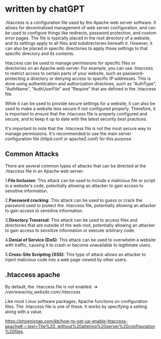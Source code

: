 # written by chatGPT

.htaccess is a configuration file used by the Apache web server software. It allows for decentralized management of web server configuration, and can be used to configure things like redirects, password protection, and custom error pages. The file is typically placed in the root directory of a website, and its settings apply to all files and subdirectories beneath it. However, it can also be placed in specific directories to apply those settings to that specific directory and its contents.

htaccess can be used to manage permissions for specific files or directories on an Apache web server. For example, you can use .htaccess to restrict access to certain parts of your website, such as password-protecting a directory or denying access to specific IP addresses. This is done using authentication and authorization directives, such as "AuthType", "AuthName", "AuthUserFile" and "Require" that are defined in the .htaccess file.

While it can be used to provide secure settings for a website, it can also be used to make a website less secure if not configured properly. Therefore, it is important to ensure that the .htaccess file is properly configured and secure, and to keep it up to date with the latest security best practices.

It's important to note that the .htaccess file is not the most secure way to manage permissions. It's recommended to use the main server configuration file (httpd.conf or apache2.conf) for this purpose


## Common Attacks
There are several common types of attacks that can be directed at the .htaccess file in an Apache web server:

1.**File Inclusion**: This attack can be used to include a malicious file or script in a website's code, potentially allowing an attacker to gain access to sensitive information.

2.**Password cracking**: This attack can be used to guess or crack the password used to protect the .htaccess file, potentially allowing an attacker to gain access to sensitive information.

3.**Directory Traversal**: This attack can be used to access files and directories that are outside of the web root, potentially allowing an attacker to gain access to sensitive information or execute arbitrary code.

4.**Denial of Service (DoS)**: This attack can be used to overwhelm a website with traffic, causing it to crash or become unavailable to legitimate users.

5.**Cross-Site Scripting (XSS)**: This type of attack allows an attacker to inject malicious code into a web page viewed by other users.

## .htaccess apache

By default, the .htaccess file is not enabled. => _/var/www/my_website.com/.htaccess_

Like most Linux software packages, Apache functions on configuration files. The .htaccess file is one of these. It works by specifying a setting along with a value.

https://phoenixnap.com/kb/how-to-set-up-enable-htaccess-apache#:~:text=The%20.,without%20altering%20server%20configuration%20files.

